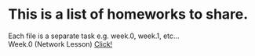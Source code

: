 # This is a list of homeworks to share. 
Each file is a separate task e.g. week.0, week.1, etc...<br/>
Week.0 (Network Lesson) [Click!](https://github.com/strongpeach/cursor.free-aug-2018/blob/master/network%20homework(week.0)v2.md)
